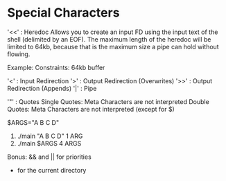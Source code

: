# Special Characters
'<<' : Heredoc
Allows you to create an input FD using the input text of the shell (delimited by an EOF). The maximum length of the heredoc will be limited to 64kb, because that is the maximum size a pipe can hold without flowing.

Example: 
Constraints: 64kb buffer

'<'  : Input Redirection
'>'  : Output Redirection (Overwrites)
'>>' : Output Redirection (Appends)
'|'  : Pipe

'"'  : Quotes
Single Quotes: Meta Characters are not interpreted
Double Quotes: Meta Characters are not interpreted (except for $)

$ARGS="A B C D" 
1) ./main "A B C D" 1 ARG
2) ./main $ARGS		4 ARGS


Bonus:
&& and || for priorities
* for the current directory